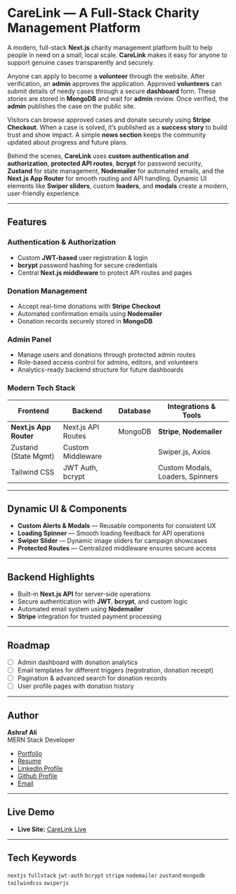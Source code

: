# CareLink — A Full-Stack Charity Management Platform

A modern, full-stack **Next.js** charity management platform built to help people in need on a small, local scale. **CareLink** makes it easy for anyone to support genuine cases transparently and securely.

Anyone can apply to become a **volunteer** through the website. After verification, an **admin** approves the application. Approved **volunteers** can submit details of needy cases through a secure **dashboard** form. These stories are stored in **MongoDB** and wait for **admin** review. Once verified, the **admin** publishes the case on the public site.

Visitors can browse approved cases and donate securely using **Stripe Checkout**. When a case is solved, it’s published as a **success story** to build trust and show impact. A simple **news section** keeps the community updated about progress and future plans.

Behind the scenes, **CareLink** uses **custom authentication and authorization**, **protected API routes**, **bcrypt** for password security, **Zustand** for state management, **Nodemailer** for automated emails, and the **Next.js App Router** for smooth routing and API handling. Dynamic UI elements like **Swiper sliders**, custom **loaders**, and **modals** create a modern, user-friendly experience.

---

## Features

### Authentication & Authorization
- Custom **JWT-based** user registration & login
- **bcrypt** password hashing for secure credentials
- Central **Next.js middleware** to protect API routes and pages

### Donation Management
- Accept real-time donations with **Stripe Checkout**
- Automated confirmation emails using **Nodemailer**
- Donation records securely stored in **MongoDB**

### Admin Panel
- Manage users and donations through protected admin routes
- Role-based access control for admins, editors, and volunteers
- Analytics-ready backend structure for future dashboards

### Modern Tech Stack

| Frontend        | Backend               | Database | Integrations & Tools           |
|-----------------|-----------------------|----------|--------------------------------|
| **Next.js App Router** | Next.js API Routes | MongoDB  | **Stripe**, **Nodemailer**     |
| Zustand (State Mgmt) | Custom Middleware |          | Swiper.js, Axios               |
| Tailwind CSS    | JWT Auth, bcrypt      |          | Custom Modals, Loaders, Spinners |

---

## Dynamic UI & Components

-  **Custom Alerts & Modals** — Reusable components for consistent UX
-  **Loading Spinner** — Smooth loading feedback for API operations
-  **Swiper Slider** — Dynamic image sliders for campaign showcases
-  **Protected Routes** — Centralized middleware ensures secure access

---

## Backend Highlights

- Built-in **Next.js API** for server-side operations
- Secure authentication with **JWT**, **bcrypt**, and custom logic
- Automated email system using **Nodemailer**
- **Stripe** integration for trusted payment processing

---

## Roadmap

- [ ] Admin dashboard with donation analytics
- [ ] Email templates for different triggers (registration, donation receipt)
- [ ] Pagination & advanced search for donation records
- [ ] User profile pages with donation history

---

## Author

**Ashraf Ali**  
MERN Stack Developer  

- [Portfolio](https://ashraf-portfolio-wd.web.app)
- [Resume](https://docs.google.com/document/d/1Z7rp08uI8xHl0tulbbvn0-K1c9otI0mfOo34c2c8djM/edit?usp=sharing) 
- [LinkedIn Profile](https://www.linkedin.com/in/ashrafalibutex42)  
- [Github Profile](https://github.com/nishathub)  
- [Email](mailto:ashraf.ali.butex42@gmail.com)  

---

## Live Demo

- **Live Site:** [CareLink Live](https://care-link-ebon.vercel.app/)

---

## Tech Keywords

`nextjs` `fullstack` `jwt-auth` `bcrypt` `stripe` `nodemailer` `zustand` `mongodb` `tailwindcss` `swiperjs`

